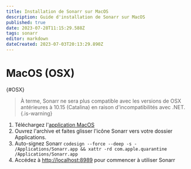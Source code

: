 ```yaml
---
title: Installation de Sonarr sur MacOS
description: Guide d'installation de Sonarr sur MacOS
published: true
date: 2023-07-28T11:15:29.588Z
tags: sonarr
editor: markdown
dateCreated: 2023-07-03T20:13:29.890Z
---
```


# MacOS (OSX)

{#OSX}

> À terme, Sonarr ne sera plus compatible avec les versions de OSX antérieures à 10.15 (Catalina) en raison d'incompatibilités avec .NET.
{.is-warning}

1. Téléchargez l'[application MacOS](https://services.sonarr.tv/v1/download/main/latest?version=3&os=macos&installer=true)
1. Ouvrez l'archive et faites glisser l'icône Sonarr vers votre dossier Applications.
1. Auto-signez Sonarr `codesign --force --deep -s - /Applications/Sonarr.app && xattr -rd com.apple.quarantine /Applications/Sonarr.app`
1. Accédez à <http://localhost:8989> pour commencer à utiliser Sonarr
